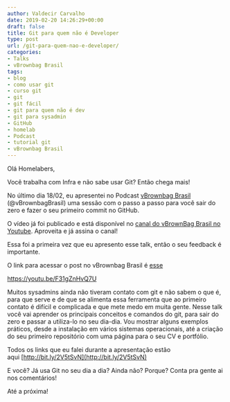 ```yaml
---
author: Valdecir Carvalho
date: 2019-02-20 14:26:29+00:00
draft: false
title: Git para quem não é Developer
type: post
url: /git-para-quem-nao-e-developer/
categories:
- Talks
- vBrownbag Brasil
tags:
- blog
- como usar git
- curso git
- git
- git fácil
- git para quem não é dev
- git para sysadmin
- GitHub
- homelab
- Podcast
- tutorial git
- vBrownbag Brasil
---
```


Olá Homelabers,

Você trabalha com Infra e não sabe usar Git? Então chega mais!

No último dia 18/02, eu apresentei no Podcast [vBrownbag Brasil](https://vbrownbagbrasil.com.br/) (@vBrownbagBrasil) uma sessão com o passo a passo para você sair do zero e fazer o seu primeiro commit no GitHub.

O vídeo já foi publicado e está disponível no [canal do vBrownBag Brasil no Youtube](https://www.youtube.com/vbrownbagbrasil). Aproveita e já assina o canal!

Essa foi a primeira vez que eu apresento esse talk, então o seu feedback é importante.

O link para acessar o post no vBrownbag Brasil é [esse](https://vbrownbagbrasil.com.br/vbrownbag-brasil-s03e03-18-02-2019-from-zero-to-useful-git-para-sysadmins-como-comecar-a-usar-git-agora-valdecir-carvalho/)

https://youtu.be/F31gZnHvQ7U

Muitos sysadmins ainda não tiveram contato com git e não sabem o que é, para que serve e de que se alimenta essa ferramenta que ao primeiro contato é difícil e complicada e que mete medo em muita gente. Nesse talk você vai aprender os principais conceitos e comandos do git, para sair do zero e passar a utiliza-lo no seu dia-dia. Vou mostrar alguns exemplos práticos, desde a instalação em vários sistemas operacionais, até a criação do seu primeiro repositório com uma página para o seu CV e portfólio.

Todos os links que eu falei durante a apresentação estão aqui [http://bit.ly/2V5tSvN](http://bit.ly/2V5tSvN)

E você? Já usa Git no seu dia a dia? Ainda não? Porque? Conta pra gente ai nos comentários!

Até a próxima!



# 
